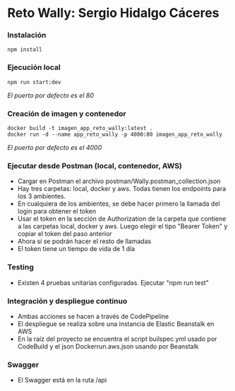 # Reto Wally: Sergio Hidalgo Cáceres

### Instalación

```
npm install
```

### Ejecución local

```
npm run start:dev
```

_El puerto por defecto es el 80_

### Creación de imagen y contenedor

```
docker build -t imagen_app_reto_wally:latest .
docker run -d --name app_reto_wally -p 4000:80 imagen_app_reto_wally
```

_El puerto por defecto es el 4000_

### Ejecutar desde Postman (local, contenedor, AWS)

- Cargar en Postman el archivo postman/Wally.postman_collection.json
- Hay tres carpetas: local, docker y aws. Todas tienen los endpoints para los 3 ambientes.
- En cualquiera de los ambientes, se debe hacer primero la llamada del login para obtener el token
- Usar el token en la sección de Authorization de la carpeta que contiene a las carpetas local, docker y aws. Luego elegir el tipo "Bearer Token" y copiar el token del paso anterior
- Ahora sí se podrán hacer el resto de llamadas
- El token tiene un tiempo de vida de 1 día

### Testing

- Existen 4 pruebas unitarias configuradas. Ejecutar "npm run test"

### Integración y despliegue contínuo

- Ambas acciones se hacen a través de CodePipeline
- El despliegue se realiza sobre una instancia de Elastic Beanstalk en AWS
- En la raíz del proyecto se encuentra el script builspec.yml usado por CodeBuild y el json Dockerrun.aws.json usando por Beanstalk

### Swagger

- El Swagger está en la ruta /api
